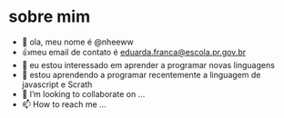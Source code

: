 # sobre mim
- 👋 ola, meu nome é @nheeww
- :+1:meu email de contato é eduarda.franca@escola.pr.gov.br
- 👀 eu estou interessado em aprender a programar novas linguagens
- 🌱 estou aprendendo a programar recentemente a linguagem de javascript e Scrath
- 💞️ I’m looking to collaborate on ...
- 📫 How to reach me ...

<!---
nheeww/nheeww is a ✨ special ✨ repository because its `README.md` (this file) appears on your GitHub profile.
You can click the Preview link to take a look at your changes.
--->
